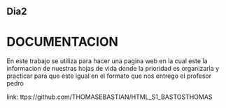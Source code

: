 ## Dia2


# DOCUMENTACION
En este trabajo se utiliza para hacer una pagina web  en la cual este la informacion de nuestras
hojas de vida donde la prioridad es organizarla y  practicar para que este igual en el formato 
que nos entrego el profesor pedro 



   link: ttps://github.com/THOMASEBASTIAN/HTML_S1_BASTOSTHOMAS